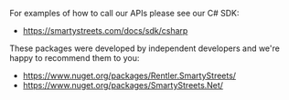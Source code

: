 For examples of how to call our APIs please see our C# SDK:

- https://smartystreets.com/docs/sdk/csharp

These packages were developed by independent developers and we're happy to recommend them to you:

- https://www.nuget.org/packages/Rentler.SmartyStreets/
- https://www.nuget.org/packages/SmartyStreets.Net/
